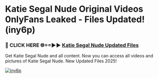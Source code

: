 # Katie Segal Nude Original Videos 0nlyFans Leaked - Files Updated! (iny6p)

<h3>🔴 CLICK HERE 🌐==►► <a href="https://tinyurl.com/52m3yx9h" rel="nofollow">Katie Segal Nude Updated Files</a></h3>

Get Katie Segal Nude and all content. Now you can access all videos and pictures of Katie Segal Nude. New Updated Files 2025!

[![iny6p](https://i.imgur.com/TnHtlc8.gif)](https://tinyurl.com/52m3yx9h)
